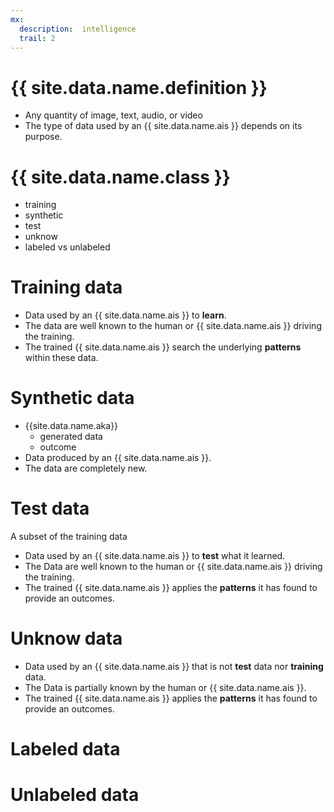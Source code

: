 ```yaml
---
mx:
  description:  intelligence
  trail: 2
---
```


# {{ site.data.name.definition }}
- Any quantity of image, text, audio, or video
- The type of data used by an {{ site.data.name.ais }} depends on its purpose.

# {{ site.data.name.class }}
- training
- synthetic
- test
- unknow
- labeled vs unlabeled

# Training data
- Data used by an {{ site.data.name.ais }} to **learn**.
- The data are well known to the human or {{ site.data.name.ais }} driving the training.
- The trained {{ site.data.name.ais }} search the underlying **patterns** within these data.

# Synthetic data
- {{site.data.name.aka}} 
  - generated data
  - outcome
- Data produced by an {{ site.data.name.ais }}.
- The data are completely new.

# Test data
A subset of the training data
- Data used by an {{ site.data.name.ais }} to **test** what it learned.
- The Data are well known to the human or {{ site.data.name.ais }} driving the training.
- The trained {{ site.data.name.ais }} applies the **patterns** it has found to provide an outcomes.

# Unknow data
- Data used by an {{ site.data.name.ais }} that is not **test** data nor **training** data.
- The Data is partially known by the human or {{ site.data.name.ais }}.
- The trained {{ site.data.name.ais }} applies the **patterns** it has found to provide an outcomes.

# Labeled data


# Unlabeled data

